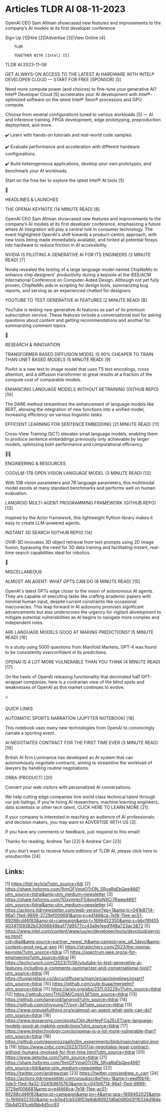 # Articles TLDR AI 08-11-2023

OpenAI CEO Sam Altman showcased new features and improvements to the
company’s AI models at its first developer conference  

Sign Up [1]|Hire [2]|Advertise [3]|View Online [4] 

		TLDR 

		TOGETHER WITH [Intel] [5]

TLDR AI 2023-11-08

 GET ALWAYS-ON ACCESS TO THE LATEST AI HARDWARE WITH INTEL® DEVELOPER
CLOUD — START FOR FREE (SPONSOR) [5] 

 Need more compute power (and choices) to fine-tune your generative
AI?
Intel® Developer Cloud [5] accelerates your AI development with
Intel®-optimized software on the latest Intel® Xeon® processors and
GPU compute.

Choose from several configurations tuned to various workloads [5] —
AI and inference training, FPGA development, edge prototyping,
preproduction deployment, and more.

✔️ Learn with hands-on tutorials and real-world code samples. 

✔️ Evaluate performance and acceleration with different hardware
configurations.

✔️ Build heterogeneous applications, develop your own prototypes,
and benchmark your AI workloads.

Start on the free tier to explore the latest Intel® AI tools [5]

🚀 

HEADLINES & LAUNCHES

 THE OPENAI KEYNOTE (14 MINUTE READ) [6] 

 OpenAI CEO Sam Altman showcased new features and improvements to the
company’s AI models at its first developer conference, emphasizing a
future where AI integration will play a central role in consumer
technology. The event highlighted OpenAI's shift towards a
product-centric approach, with new tools being made immediately
available, and hinted at potential forays into hardware to reduce
friction in AI accessibility. 

 NVIDIA IS PILOTING A GENERATIVE AI FOR ITS ENGINEERS (3 MINUTE READ)
[7] 

 Nvidia revealed the testing of a large language model named ChipNeMo
to enhance chip designers' productivity during a keynote at the
IEEE/ACM International Conference on Computer-Aided Design. Although
not yet fully proven, ChipNeMo aids in scripting for design tools,
summarizing bug reports, and serving as an experienced chatbot for
designers. 

 YOUTUBE TO TEST GENERATIVE AI FEATURES (2 MINUTE READ) [8] 

 YouTube is testing new generative AI features as part of its premium
subscription service. These features include a conversational tool for
asking questions about content and getting recommendations and another
for summarizing comment topics. 

🧠 

RESEARCH & INNOVATION

 TRANSFORMER BASED DIFFUSION MODEL IS 90% CHEAPER TO TRAIN THAN UNET
BASED MODELS (5 MINUTE READ) [9] 

 PixArt is a new text to image model that uses T5 text encodings,
cross attention, and a diffusion transformer to great results at a
fraction of the compute cost of comparable models. 

 ENHANCING LANGUAGE MODELS WITHOUT RETRAINING (GITHUB REPO) [10] 

 The DARE method streamlines the enhancement of language models like
BERT, allowing the integration of new functions into a unified model,
increasing efficiency on various linguistic tasks. 

 EFFICIENT LEARNING FOR SENTENCE EMBEDDING (21 MINUTE READ) [11] 

 Cross-View Training (SCT) elevates small language models, enabling
them to produce sentence embeddings previously only achievable by
larger models, optimizing both performance and computational
efficiency. 

🧑‍💻 

ENGINEERING & RESOURCES

 COGVLM-17B OPEN VISION LANGUAGE MODEL (3 MINUTE READ) [12] 

 With 10B vision parameters and 7B language parameters, this
multimodal model excels at many standard benchmarks and performs well
on human evaluation. 

 LANGROID MULTI-AGENT PROGRAMMING FRAMEWORK (GITHUB REPO) [13] 

 Inspired by the Actor framework, this lightweight Python library
makes it easy to create LLM-powered agents. 

 INSTANT 3D SEARCH (GITHUB REPO) [14] 

 OVIR-3D innovates 3D object retrieval from text prompts using 2D
image fusion, bypassing the need for 3D data training and facilitating
instant, real-time search capabilities ideal for robotics. 

🎁 

MISCELLANEOUS

 ALMOST AN AGENT: WHAT GPTS CAN DO (8 MINUTE READ) [15] 

 OpenAI's latest GPTs edge closer to the vision of autonomous AI
agents. They are capable of executing tasks like crafting academic
papers with minimal human input, despite current constraints like
occasional inaccuracies. This leap forward in AI autonomy promises
significant advancements but also underscores the urgency for vigilant
development to mitigate potential vulnerabilities as AI begins to
navigate more complex and independent roles. 

 ARE LANGUAGE MODELS GOOD AT MAKING PREDICTIONS? (5 MINUTE READ) [16] 

 In a study using 5000 questions from Manifold Markets, GPT-4 was
found to be consistently overconfident in its predictions. 

 OPENAI IS A LOT MORE VULNERABLE THAN YOU THINK (4 MINUTE READ) [17] 

 On the heels of OpenAI releasing functionality that decimated half
GPT-wrapper companies, here is a contrarian view of the blind spots
and weaknesses of OpenAI as this market continues to evolve. 

⚡ 

QUICK LINKS

 AUTOMATIC SPORTS NARRATION (JUPYTER NOTEBOOK) [18] 

 This notebook uses many new technologies from OpenAI to convincingly
narrate a sporting event. 

 AI NEGOTIATES CONTRACT FOR THE FIRST TIME EVER (3 MINUTE READ) [19] 

 British AI firm Luminance has developed an AI system that can
autonomously negotiate contracts, aiming to streamline the workload of
lawyers by handling routine negotiations. 

 ORBA (PRODUCT) [20] 

 Convert your web visitors with personalized AI conversations. 

 We help cutting edge companies hire world class technical talent
through our job listings. If you're hiring AI researchers, machine
learning engineers, data scientists or other tech talent, CLICK HERE
TO LEARN MORE [21]. 

If your company is interested in reaching an audience of AI
professionals and decision makers, you may want to ADVERTISE WITH US
[3]. 

If you have any comments or feedback, just respond to this email! 

Thanks for reading, 
Andrew Tan [22] & Andrew Carr [23] 

If you don't want to receive future editions of TLDR AI, please click
here to unsubscribe [24]. 

 

Links:
------
[1] https://tldr.tech/ai?utm_source=tldr
[2] https://share.hsforms.com/1hmOFVmqOTrON_SRvaRqEbQee466?utm_source=tldrai&amp;utm_medium=newsletter
[3] https://share.hsforms.com/1OxvmrkcFS4qsxKpNXCi76wee466?utm_source=tldrai&amp;utm_medium=newsletter
[4] https://actions.tldrnewsletter.com/web-version?ep=1&amp;lc=041b8714-96a1-11ed-9899-3729ef006681&amp;p=e4f466ca-7e18-11ee-ac51-89288cd46f83&amp;pt=campaign&amp;t=1699452350&amp;s=bbcf8f45540341109382b03066849ba177d9577cc43a9e1eed1f48a723ac3872
[5] https://www.intel.com/content/www/us/en/developer/tools/devcloud/services.html?cid=diad&amp;source=partner_newsl_ih&amp;campid=ww_q4_1devcl&amp;content=prod-reg_ai-seg
[6] https://stratechery.com/2023/the-openai-keynote/?utm_source=tldrai
[7] https://spectrum.ieee.org/ai-for-engineering?utm_source=tldrai
[8] https://techcrunch.com/2023/11/06/youtube-to-test-generative-ai-features-including-a-comments-summarizer-and-conversational-tool/?utm_source=tldrai
[9] https://huggingface.co/docs/diffusers/main/en/api/pipelines/pixart?utm_source=tldrai
[10] https://github.com/yule-buaa/mergelm?utm_source=tldrai
[11] https://arxiv.org/abs/2311.03228v1?utm_source=tldrai
[12] https://github.com/THUDM/CogVLM?utm_source=tldrai
[13] https://github.com/langroid/langroid?utm_source=tldrai
[14] https://github.com/shiyoung77/ovir-3d?utm_source=tldrai
[15] https://www.oneusefulthing.org/p/almost-an-agent-what-gpts-can-do?utm_source=tldrai
[16] https://www.lesswrong.com/posts/CkhJAxHeyFCg2EcET/are-language-models-good-at-making-predictions?utm_source=tldrai
[17] https://www.bigtechnology.com/p/openai-is-a-lot-more-vulnerable-than?utm_source=tldrai
[18] https://github.com/ggoonnzzaallo/llm_experiments/blob/main/narrator.ipynb
[19] https://www.cnbc.com/2023/11/07/ai-negotiates-legal-contract-without-humans-involved-for-first-time.html?utm_source=tldrai
[20] https://www.getorba.com/?utm_source=tldrai
[21] https://share.hsforms.com/1hmOFVmqOTrON_SRvaRqEbQee466?utm_source=tldr&amp;utm_medium=newsletter
[22] https://twitter.com/andrewztan
[23] https://twitter.com/andrew_n_carr
[24] https://actions.tldrnewsletter.com/unsubscribe?ep=1&amp;l=eedf6b14-3de3-11ed-9a32-0241b9615763&amp;lc=041b8714-96a1-11ed-9899-3729ef006681&amp;p=e4f466ca-7e18-11ee-ac51-89288cd46f83&amp;pt=campaign&amp;pv=4&amp;spa=1699452025&amp;t=1699452350&amp;s=b0e41cb528f03e8db90921d6a0d90d3f16334d184ef5b4df291cebfbb4d5cc93
